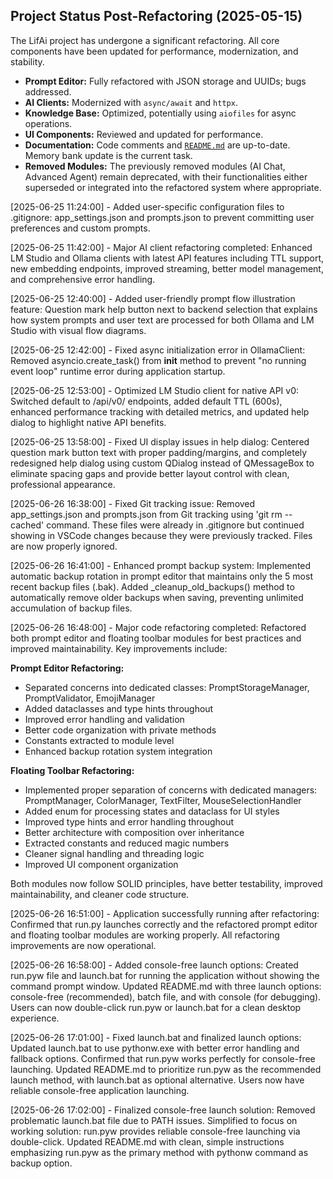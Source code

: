 ## Project Status Post-Refactoring (2025-05-15)

The LifAi project has undergone a significant refactoring. All core components have been updated for performance, modernization, and stability.

- **Prompt Editor:** Fully refactored with JSON storage and UUIDs; bugs addressed.
- **AI Clients:** Modernized with `async/await` and `httpx`.
- **Knowledge Base:** Optimized, potentially using `aiofiles` for async operations.
- **UI Components:** Reviewed and updated for performance.
- **Documentation:** Code comments and [`README.md`](README.md) are up-to-date. Memory bank update is the current task.
- **Removed Modules:** The previously removed modules (AI Chat, Advanced Agent) remain deprecated, with their functionalities either superseded or integrated into the refactored system where appropriate.

[2025-06-25 11:24:00] - Added user-specific configuration files to .gitignore: app_settings.json and prompts.json to prevent committing user preferences and custom prompts.

[2025-06-25 11:42:00] - Major AI client refactoring completed: Enhanced LM Studio and Ollama clients with latest API features including TTL support, new embedding endpoints, improved streaming, better model management, and comprehensive error handling.

[2025-06-25 12:40:00] - Added user-friendly prompt flow illustration feature: Question mark help button next to backend selection that explains how system prompts and user text are processed for both Ollama and LM Studio with visual flow diagrams.

[2025-06-25 12:42:00] - Fixed async initialization error in OllamaClient: Removed asyncio.create_task() from __init__ method to prevent "no running event loop" runtime error during application startup.

[2025-06-25 12:53:00] - Optimized LM Studio client for native API v0: Switched default to /api/v0/ endpoints, added default TTL (600s), enhanced performance tracking with detailed metrics, and updated help dialog to highlight native API benefits.

[2025-06-25 13:58:00] - Fixed UI display issues in help dialog: Centered question mark button text with proper padding/margins, and completely redesigned help dialog using custom QDialog instead of QMessageBox to eliminate spacing gaps and provide better layout control with clean, professional appearance.


[2025-06-26 16:38:00] - Fixed Git tracking issue: Removed app_settings.json and prompts.json from Git tracking using 'git rm --cached' command. These files were already in .gitignore but continued showing in VSCode changes because they were previously tracked. Files are now properly ignored.


[2025-06-26 16:41:00] - Enhanced prompt backup system: Implemented automatic backup rotation in prompt editor that maintains only the 5 most recent backup files (.bak). Added _cleanup_old_backups() method to automatically remove older backups when saving, preventing unlimited accumulation of backup files.


[2025-06-26 16:48:00] - Major code refactoring completed: Refactored both prompt editor and floating toolbar modules for best practices and improved maintainability. Key improvements include:

**Prompt Editor Refactoring:**
- Separated concerns into dedicated classes: PromptStorageManager, PromptValidator, EmojiManager
- Added dataclasses and type hints throughout
- Improved error handling and validation
- Better code organization with private methods
- Constants extracted to module level
- Enhanced backup rotation system integration

**Floating Toolbar Refactoring:**
- Implemented proper separation of concerns with dedicated managers: PromptManager, ColorManager, TextFilter, MouseSelectionHandler
- Added enum for processing states and dataclass for UI styles
- Improved type hints and error handling throughout
- Better architecture with composition over inheritance
- Extracted constants and reduced magic numbers
- Cleaner signal handling and threading logic
- Improved UI component organization

Both modules now follow SOLID principles, have better testability, improved maintainability, and cleaner code structure.


[2025-06-26 16:51:00] - Application successfully running after refactoring: Confirmed that run.py launches correctly and the refactored prompt editor and floating toolbar modules are working properly. All refactoring improvements are now operational.


[2025-06-26 16:58:00] - Added console-free launch options: Created run.pyw file and launch.bat for running the application without showing the command prompt window. Updated README.md with three launch options: console-free (recommended), batch file, and with console (for debugging). Users can now double-click run.pyw or launch.bat for a clean desktop experience.


[2025-06-26 17:01:00] - Fixed launch.bat and finalized launch options: Updated launch.bat to use pythonw.exe with better error handling and fallback options. Confirmed that run.pyw works perfectly for console-free launching. Updated README.md to prioritize run.pyw as the recommended launch method, with launch.bat as optional alternative. Users now have reliable console-free application launching.


[2025-06-26 17:02:00] - Finalized console-free launch solution: Removed problematic launch.bat file due to PATH issues. Simplified to focus on working solution: run.pyw provides reliable console-free launching via double-click. Updated README.md with clean, simple instructions emphasizing run.pyw as the primary method with pythonw command as backup option.
